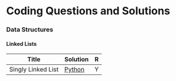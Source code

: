 Coding Questions and Solutions
========

### Data Structures

#### Linked Lists

| Title | Solution | R |
|------|---------------|-----|
|Singly Linked List|[Python](src/python/_01_data-structures/_01_linked-lists/_01_singly-linked-list.py)|Y|
